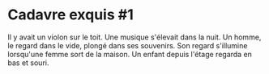 # Cadavre exquis #1

Il y avait un violon sur le toit.
Une musique s'élevait dans la nuit.
Un homme, le regard dans le vide, plongé dans ses souvenirs.
Son regard s'illumine lorsqu'une femme sort de la maison.
Un enfant depuis l'étage regarda en bas et souri.
